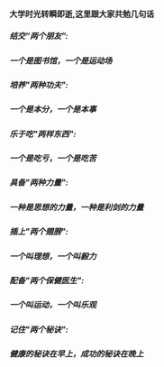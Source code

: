 #### 大学时光转瞬即逝,这里跟大家共勉几句话

##### 结交“两个朋友”:

##### 一个是图书馆，一个是运动场



##### 培养"两种功夫":

##### 一个是本分，一个是本事



##### 乐于吃"两样东西":

##### 一个是吃亏，一个是吃苦



##### 具备"两种力量":

##### 一种是思想的力量，一种是利剑的力量



##### 插上"两个翅膀":

##### 一个叫理想，一个叫毅力



##### 配备"两个保健医生":

##### 一个叫运动，一个叫乐观



##### 记住"两个秘诀":

##### 健康的秘诀在早上，成功的秘诀在晚上






